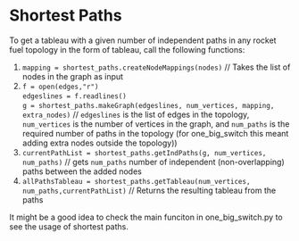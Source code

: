 # Shortest Paths
To get a tableau with a given number of independent paths in any rocket fuel topology in the form of tableau, call the following functions:<br/>
1. `mapping = shortest_paths.createNodeMappings(nodes)` // Takes the list of nodes in the graph as input <br/>
2. `f = open(edges,"r")`<br/>
`edgeslines = f.readlines()` <br/>
`g = shortest_paths.makeGraph(edgeslines, num_vertices, mapping, extra_nodes)` // `edgeslines` is the list of edges in the topology, `num_vertices` is the number of vertices in the graph, and `num_paths` is the required number of paths in the topology (for one_big_switch this meant adding extra nodes outside the topology))<br/>
3. `currentPathList = shortest_paths.getIndPaths(g, num_vertices, num_paths)` // gets `num_paths` number of independent (non-overlapping) paths between the added nodes
4. `allPathsTableau = shortest_paths.getTableau(num_vertices, num_paths,currentPathList)` // Returns the resulting tableau from the paths

It might be a good idea to check the main funciton in one_big_switch.py to see the usage of shortest paths. 
